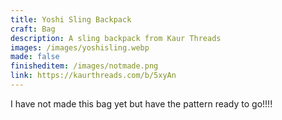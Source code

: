 ```yaml
---
title: Yoshi Sling Backpack
craft: Bag
description: A sling backpack from Kaur Threads
images: /images/yoshisling.webp
made: false
finisheditem: /images/notmade.png
link: https://kaurthreads.com/b/5xyAn
---
```


I have not made this bag yet but have the pattern ready to go!!!!